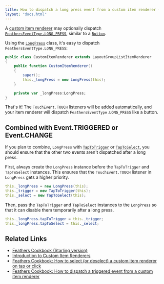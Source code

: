 ```yaml
---
title: How to dispatch a long press event from a custom item renderer (AS3/Starling version)
layout: "docs.html"
---
```


A [custom item renderer](../item-renderers.md) may optionally dispatch [`FeathersEventType.LONG_PRESS`](/api-reference/feathers/events/FeathersEventType.html#LONG_PRESS), similar to a [`Button`](../button.md).

Using the [`LongPress`](/api-reference/feathers/utils/touch/LongPress.html) class, it's easy to dispatch `FeathersEventType.LONG_PRESS`:

```actionscript
public class CustomItemRenderer extends LayoutGroupListItemRenderer
{
    public function CustomItemRenderer()
    {
        super();
        this._longPress = new LongPress(this);
    }

    private var _longPress:LongPress;
}
```

That's it! The `TouchEvent.TOUCH` listeners will be added automatically, and your item renderer will dispatch `FeathersEventType.LONG_PRESS` like a button.

## Combined with Event.TRIGGERED or Event.CHANGE

If you plan to combine, `LongPress` with [`TapToTrigger`](/api-reference/feathers/utils/touch/TapToTrigger.html) or [`TapToSelect`](/api-reference/feathers/utils/touch/LongPress.html), you should ensure that the other two events aren't dispatched after a long press.

First, always create the `LongPress` instance before the `TapToTrigger` and `TapToSelect` instances. This ensures that the `TouchEvent.TOUCH` listener in `LongPress` gets a higher priority.

```actionscript
this._longPress = new LongPress(this);
this._trigger = new TapToTrigger(this);
this._select = new TapToSelect(this);
```

Then, pass the `TapToTrigger` and `TapToSelect` instances to the `LongPress` so that it can disable them temporarily after a long press.

```actionscript
this._longPress.tapToTrigger = this._trigger;
this._longPress.tapToSelect = this._select;
```

## Related Links

- [Feathers Cookbook (Starling version)](./index.md)
- [Introduction to Custom Item Renderers](../item-renderers.md)
- [Feathers Cookbook: How to select (or deselect) a custom item renderer on tap or click](./item-renderer-select-on-tap.md)
- [Feathers Cookbook: How to dispatch a triggered event from a custom item renderer](./item-renderer-triggered-on-tap.md)
